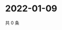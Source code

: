 # 2022-01-09

共 0 条

<!-- BEGIN WEIBO -->
<!-- 最后更新时间 Sun Jan 09 2022 22:10:32 GMT+0800 (China Standard Time) -->

<!-- END WEIBO -->
